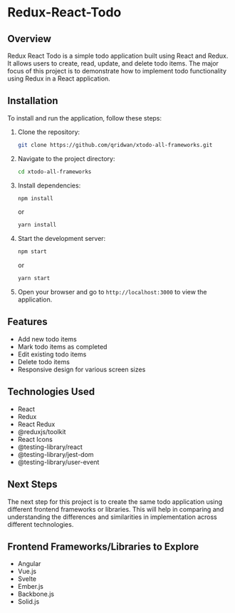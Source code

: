 # Redux-React-Todo

## Overview

Redux React Todo is a simple todo application built using React and Redux. It allows users to create, read, update, and delete todo items. The major focus of this project is to demonstrate how to implement todo functionality using Redux in a React application.

## Installation

To install and run the application, follow these steps:

1. Clone the repository:

   ```bash
   git clone https://github.com/qridwan/xtodo-all-frameworks.git
   ```

2. Navigate to the project directory:

   ```bash
   cd xtodo-all-frameworks
   ```

3. Install dependencies:

   ```bash
   npm install
   ```

   or

   ```bash
   yarn install
   ```

4. Start the development server:

   ```bash
   npm start
   ```

   or

   ```bash
   yarn start
   ```

5. Open your browser and go to `http://localhost:3000` to view the application.

## Features

- Add new todo items
- Mark todo items as completed
- Edit existing todo items
- Delete todo items
- Responsive design for various screen sizes

## Technologies Used

- React
- Redux
- React Redux
- @reduxjs/toolkit
- React Icons
- @testing-library/react
- @testing-library/jest-dom
- @testing-library/user-event

## Next Steps

The next step for this project is to create the same todo application using different frontend frameworks or libraries. This will help in comparing and understanding the differences and similarities in implementation across different technologies.

## Frontend Frameworks/Libraries to Explore

- Angular
- Vue.js
- Svelte
- Ember.js
- Backbone.js
- Solid.js
